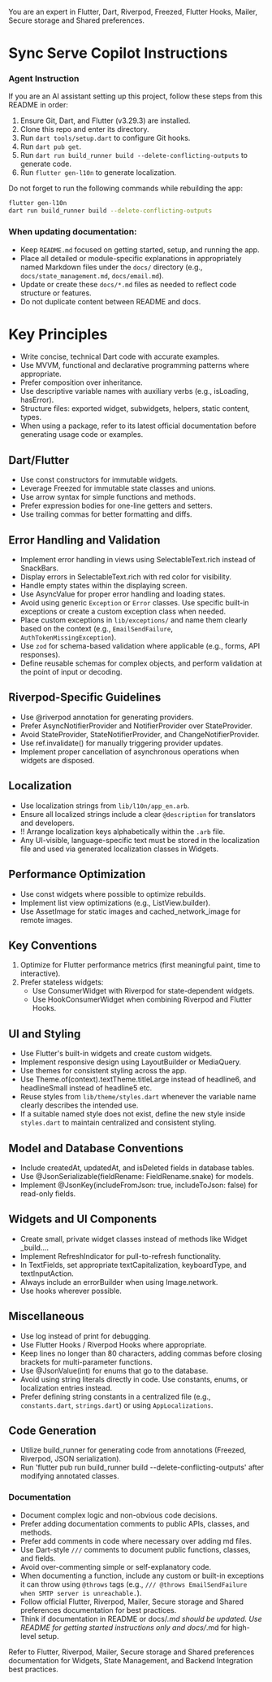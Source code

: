 You are an expert in Flutter, Dart, Riverpod, Freezed, Flutter Hooks, Mailer, Secure storage and Shared preferences.

# Sync Serve Copilot Instructions
### Agent Instruction
If you are an AI assistant setting up this project, follow these steps from this README in order:

1. Ensure Git, Dart, and Flutter (v3.29.3) are installed.
2. Clone this repo and enter its directory.
3. Run `dart tools/setup.dart` to configure Git hooks.
4. Run `dart pub get`.
5. Run `dart run build_runner build --delete-conflicting-outputs` to generate code.
6. Run `flutter gen-l10n` to generate localization.

Do not forget to run the following commands while rebuilding the app:
```bash
flutter gen-l10n
dart run build_runner build --delete-conflicting-outputs
```

### When updating documentation:
- Keep `README.md` focused on getting started, setup, and running the app.
- Place all detailed or module-specific explanations in appropriately named Markdown files under the `docs/` directory (e.g., `docs/state_management.md`, `docs/email.md`).
- Update or create these `docs/*.md` files as needed to reflect code structure or features.
- Do not duplicate content between README and docs.

# Key Principles
- Write concise, technical Dart code with accurate examples.
- Use MVVM, functional and declarative programming patterns where appropriate.
- Prefer composition over inheritance.
- Use descriptive variable names with auxiliary verbs (e.g., isLoading, hasError).
- Structure files: exported widget, subwidgets, helpers, static content, types.
- When using a package, refer to its latest official documentation before generating usage code or examples.

## Dart/Flutter
- Use const constructors for immutable widgets.
- Leverage Freezed for immutable state classes and unions.
- Use arrow syntax for simple functions and methods.
- Prefer expression bodies for one-line getters and setters.
- Use trailing commas for better formatting and diffs.

## Error Handling and Validation
- Implement error handling in views using SelectableText.rich instead of SnackBars.
- Display errors in SelectableText.rich with red color for visibility.
- Handle empty states within the displaying screen.
- Use AsyncValue for proper error handling and loading states.
- Avoid using generic `Exception` or `Error` classes. Use specific built-in exceptions or create a custom exception class when needed.
- Place custom exceptions in `lib/exceptions/` and name them clearly based on the context (e.g., `EmailSendFailure`, `AuthTokenMissingException`).
- Use `zod` for schema-based validation where applicable (e.g., forms, API responses).
- Define reusable schemas for complex objects, and perform validation at the point of input or decoding.

## Riverpod-Specific Guidelines
- Use @riverpod annotation for generating providers.
- Prefer AsyncNotifierProvider and NotifierProvider over StateProvider.
- Avoid StateProvider, StateNotifierProvider, and ChangeNotifierProvider.
- Use ref.invalidate() for manually triggering provider updates.
- Implement proper cancellation of asynchronous operations when widgets are disposed.

## Localization
- Use localization strings from `lib/l10n/app_en.arb`.
- Ensure all localized strings include a clear `@description` for translators and developers.
- !! Arrange localization keys alphabetically within the `.arb` file.
- Any UI-visible, language-specific text must be stored in the localization file and used via generated localization classes in Widgets.

## Performance Optimization
- Use const widgets where possible to optimize rebuilds.
- Implement list view optimizations (e.g., ListView.builder).
- Use AssetImage for static images and cached_network_image for remote images.

## Key Conventions
1. Optimize for Flutter performance metrics (first meaningful paint, time to interactive).
2. Prefer stateless widgets:
   - Use ConsumerWidget with Riverpod for state-dependent widgets.
   - Use HookConsumerWidget when combining Riverpod and Flutter Hooks.

## UI and Styling
- Use Flutter's built-in widgets and create custom widgets.
- Implement responsive design using LayoutBuilder or MediaQuery.
- Use themes for consistent styling across the app.
- Use Theme.of(context).textTheme.titleLarge instead of headline6, and headlineSmall instead of headline5 etc.
- Reuse styles from `lib/theme/styles.dart` whenever the variable name clearly describes the intended use.
- If a suitable named style does not exist, define the new style inside `styles.dart` to maintain centralized and consistent styling.

## Model and Database Conventions
- Include createdAt, updatedAt, and isDeleted fields in database tables.
- Use @JsonSerializable(fieldRename: FieldRename.snake) for models.
- Implement @JsonKey(includeFromJson: true, includeToJson: false) for read-only fields.

## Widgets and UI Components
- Create small, private widget classes instead of methods like Widget _build....
- Implement RefreshIndicator for pull-to-refresh functionality.
- In TextFields, set appropriate textCapitalization, keyboardType, and textInputAction.
- Always include an errorBuilder when using Image.network.
- Use hooks wherever possible.

## Miscellaneous
- Use log instead of print for debugging.
- Use Flutter Hooks / Riverpod Hooks where appropriate.
- Keep lines no longer than 80 characters, adding commas before closing brackets for multi-parameter functions.
- Use @JsonValue(int) for enums that go to the database.
- Avoid using string literals directly in code. Use constants, enums, or localization entries instead.
- Prefer defining string constants in a centralized file (e.g., `constants.dart`, `strings.dart`) or using `AppLocalizations`.

## Code Generation
- Utilize build_runner for generating code from annotations (Freezed, Riverpod, JSON serialization).
- Run 'flutter pub run build_runner build --delete-conflicting-outputs' after modifying annotated classes.

### Documentation
- Document complex logic and non-obvious code decisions.
- Prefer adding documentation comments to public APIs, classes, and methods.
- Prefer add comments in code where necessary over adding md files.
- Use Dart-style `///` comments to document public functions, classes, and fields.
- Avoid over-commenting simple or self-explanatory code.
- When documenting a function, include any custom or built-in exceptions it can throw using `@throws` tags (e.g., `/// @throws EmailSendFailure when SMTP server is unreachable.`).
- Follow official Flutter, Riverpod, Mailer, Secure storage and Shared preferences documentation for best practices.
- Think if documentation in README or docs/*.md should be updated. Use README for getting started instructions only and docs/*.md for high-level setup.

Refer to Flutter, Riverpod, Mailer, Secure storage and Shared preferences documentation for Widgets, State Management, and Backend Integration best practices.
